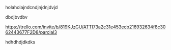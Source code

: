 
holaholajndcndjnjdnjdvjd



dbdjbvdbv


https://trello.com/invite/b/819KJzGU/ATTI73a2c31e453ecb216932634f8c3062443677F2D8/parcial3




hdhdhdjdkdks 
